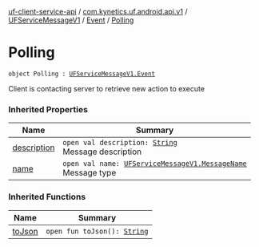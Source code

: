 [uf-client-service-api](../../../index.md) / [com.kynetics.uf.android.api.v1](../../index.md) / [UFServiceMessageV1](../index.md) / [Event](index.md) / [Polling](./-polling.md)

# Polling

`object Polling : `[`UFServiceMessageV1.Event`](index.md)

Client is contacting server to retrieve new action to execute

### Inherited Properties

| Name | Summary |
|---|---|
| [description](description.md) | `open val description: `[`String`](https://kotlinlang.org/api/latest/jvm/stdlib/kotlin/-string/index.html)<br>Message description |
| [name](name.md) | `open val name: `[`UFServiceMessageV1.MessageName`](../-message-name/index.md)<br>Message type |

### Inherited Functions

| Name | Summary |
|---|---|
| [toJson](to-json.md) | `open fun toJson(): `[`String`](https://kotlinlang.org/api/latest/jvm/stdlib/kotlin/-string/index.html) |
